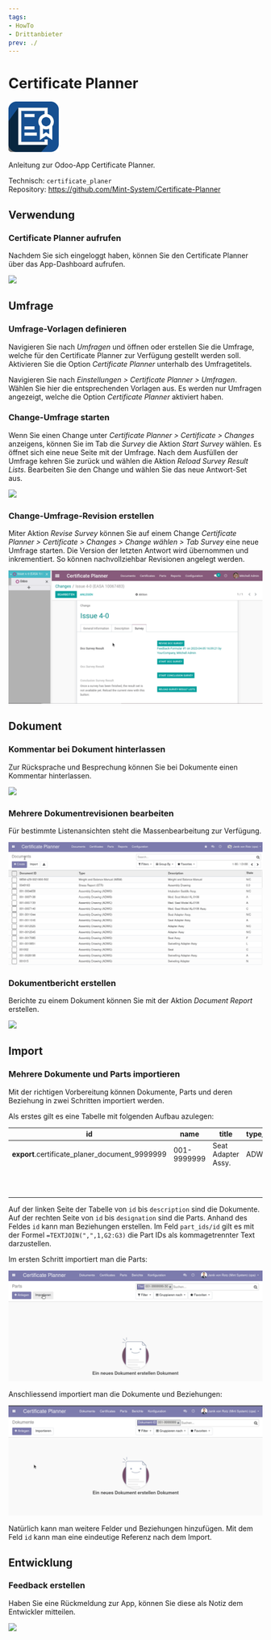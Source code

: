 ```yaml
---
tags:
- HowTo
- Drittanbieter
prev: ./
---
```

# Certificate Planner
![](assets/icon_odoo_certificate_planer.png)

Anleitung zur Odoo-App Certificate Planner.

Technisch: `certificate_planer`\
Repository: <https://github.com/Mint-System/Certificate-Planner>

## Verwendung

### Certificate Planner aufrufen

Nachdem Sie sich eingeloggt haben, können Sie den Certificate Planner über das App-Dashboard aufrufen.

![](assets/Certificate%20Planner%20aufrufen.gif)

## Umfrage

### Umfrage-Vorlagen definieren

Navigieren Sie nach *Umfragen* und öffnen oder erstellen Sie die Umfrage, welche für den Certificate Planner zur Verfügung gestellt werden soll. Aktivieren Sie die Option *Certificate Planner* unterhalb des Umfragetitels.

Navigieren Sie nach *Einstellungen > Certificate Planner > Umfragen*. Wählen Sie hier die entsprechenden Vorlagen aus. Es werden nur Umfragen angezeigt, welche die Option *Certificate Planner* aktiviert haben.

### Change-Umfrage starten

Wenn Sie einen Change unter *Certificate Planner > Certificate > Changes* anzeigens, können Sie im Tab die *Survey* die Aktion *Start Survey* wählen. Es öffnet sich eine neue Seite mit der Umfrage. Nach dem Ausfüllen der Umfrage kehren Sie zurück und wählen die Aktion *Reload Survey Result Lists*. Bearbeiten Sie den Change und wählen Sie das neue Antwort-Set aus.

![](assets/Certificate%20Planner%20Umfrage%20ausfüllen.gif)

### Change-Umfrage-Revision erstellen

Miter Aktion *Revise Survey* können Sie auf einem Change *Certificate Planner > Certificate > Changes > Change wählen > Tab Survey* eine neue Umfrage starten. Die Version der letzten Antwort wird übernommen und inkrementiert. So können nachvollziehbar Revisionen angelegt werden.

![](assets/Certificate%20Planner%20Umfrage-Revision%20erstellen.gif)

## Dokument

### Kommentar bei Dokument hinterlassen

Zur Rücksprache und Besprechung können Sie bei Dokumente einen Kommentar hinterlassen.

![](assets/Certificate%20Planner%20Kommentar%20bei%20Dokument%20hinterlassen.gif)

### Mehrere Dokumentrevisionen bearbeiten

Für bestimmte Listenansichten steht die Massenbearbeitung zur Verfügung.

![Certificate Planner Massenbearbeitung](assets/Certificate%20Planner%20Massenbearbeitung.gif)

### Dokumentbericht erstellen

Berichte zu einem Dokument können Sie mit der Aktion *Document Report* erstellen.

![](assets/Certificate%20Planner%20Dokumentbericht%20erstellen.gif)

## Import

### Mehrere Dokumente und Parts importieren

Mit der richtigen Vorbereitung können Dokumente, Parts und deren Beziehung in zwei Schritten importiert werden.

Als erstes gilt es eine Tabelle mit folgenden Aufbau azulegen:

| id                                             | name        | title              | type_id | description | part_ids/id                                                                               | id                                           | name            | designation        |
| ---------------------------------------------- | ----------- | ------------------ | ------- | ----------- | ----------------------------------------------------------------------------------------- | -------------------------------------------- | --------------- | ------------------ |
| __export__.certificate_planer_document_9999999 | 001-9999999 | Seat Adapter Assy. | ADWG    |             | __export__.certificate_planer_part_9999999_1,__export__.certificate_planer_part_9999999_2 | __export__.certificate_planer_part_9999999_1 | 001-9999999-501 | Seat Adapter Assy. |
|                                                |             |                    |         |             |                                                                                           | __export__.certificate_planer_part_9999999_2 | 001-9999999-502 | Seat Adapter Assy. |

Auf der linken Seite der Tabelle von `id` bis `description` sind die Dokumente. Auf der rechten Seite von `id` bis `designation` sind die Parts. Anhand des Feldes `id` kann man Beziehungen erstellen. Im Feld `part_ids/id` gilt es mit der Formel `=TEXTJOIN(",",1,G2:G3)` die Part IDs als kommagetrennter Text darzustellen.

Im ersten Schritt importiert man die Parts:

![Certificate Planner Importieren Document und Parts 1](assets/Certificate%20Planner%20Importieren%20Document%20und%20Parts%201.gif)

Anschliessend importiert man die Dokumente und Beziehungen:

![Certificate Planner Importieren Document und Parts 2](assets/Certificate%20Planner%20Importieren%20Document%20und%20Parts%202.gif)

Natürlich kann man weitere Felder und Beziehungen hinzufügen. Mit dem Feld `id` kann man eine eindeutige Referenz nach dem Import.

## Entwicklung

### Feedback erstellen

Haben Sie eine Rückmeldung zur App, können Sie diese als Notiz dem Entwickler mitteilen.

![](assets/Certificate%20Planner%20Feedback%20erstellen.gif)

